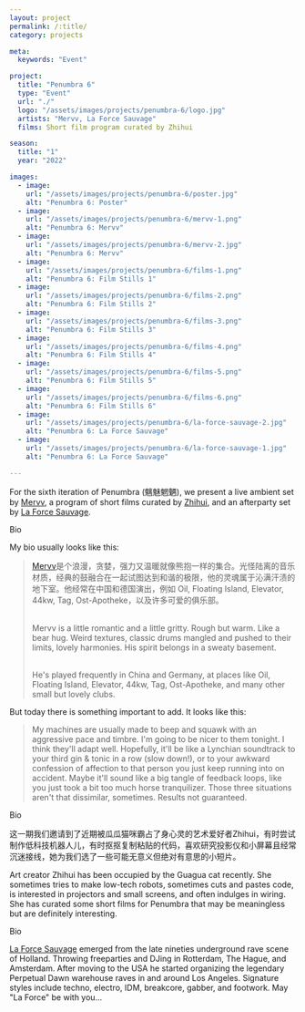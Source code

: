 ```yaml
---
layout: project
permalink: /:title/
category: projects

meta:
  keywords: "Event"

project:
  title: "Penumbra 6"
  type: "Event"
  url: "./"
  logo: "/assets/images/projects/penumbra-6/logo.jpg"
  artists: "Mervv, La Force Sauvage"
  films: Short film program curated by Zhihui

season:
  title: "1"
  year: "2022"

images:
  - image:
    url: "/assets/images/projects/penumbra-6/poster.jpg"
    alt: "Penumbra 6: Poster"
  - image:
    url: "/assets/images/projects/penumbra-6/mervv-1.png"
    alt: "Penumbra 6: Mervv"
  - image:
    url: "/assets/images/projects/penumbra-6/mervv-2.jpg"
    alt: "Penumbra 6: Mervv"
  - image:
    url: "/assets/images/projects/penumbra-6/films-1.png"
    alt: "Penumbra 6: Film Stills 1"
  - image:
    url: "/assets/images/projects/penumbra-6/films-2.png"
    alt: "Penumbra 6: Film Stills 2"
  - image:
    url: "/assets/images/projects/penumbra-6/films-3.png"
    alt: "Penumbra 6: Film Stills 3"
  - image:
    url: "/assets/images/projects/penumbra-6/films-4.png"
    alt: "Penumbra 6: Film Stills 4"
  - image:
    url: "/assets/images/projects/penumbra-6/films-5.png"
    alt: "Penumbra 6: Film Stills 5"
  - image:
    url: "/assets/images/projects/penumbra-6/films-6.png"
    alt: "Penumbra 6: Film Stills 6"
  - image:
    url: "/assets/images/projects/penumbra-6/la-force-sauvage-2.jpg"
    alt: "Penumbra 6: La Force Sauvage"
  - image:
    url: "/assets/images/projects/penumbra-6/la-force-sauvage-1.jpg"
    alt: "Penumbra 6: La Force Sauvage"

---
```

<p>For the sixth iteration of Penumbra (魑魅魍魉), we present a live ambient set by <a href="https://mervv.bandcamp.com/">Mervv</a>, a program of short films curated by <a href="https://zzhang0720184.wixsite.com/website-3">Zhihui</a>, and an afterparty set by <a href="http://lfs.rocks/">La Force Sauvage</a>.</p>

<span class="h2">Bio</span>

<p>My bio usually looks like this:</p>

<blockquote><a href="https://mervv.bandcamp.com/">Mervv</a>是个浪漫，贪婪，强力又温暖就像熊抱一样的集合。光怪陆离的音乐材质，经典的鼓融合在一起试图达到和谐的极限，他的灵魂属于沁满汗渍的地下室。他经常在中国和德国演出，例如 Oil, Floating Island, Elevator, 44kw, Tag, Ost-Apotheke，以及许多可爱的俱乐部。<br><br>

Mervv is a little romantic and a little gritty. Rough but warm. Like a bear hug. Weird textures, classic drums mangled and pushed to their limits, lovely harmonies. His spirit belongs in a sweaty basement. <br><br>

He's played frequently in China and Germany, at places like Oil, Floating Island, Elevator, 44kw, Tag, Ost-Apotheke, and many other small but lovely clubs.</blockquote>

<p>But today there is something important to add. It looks like this:</p>

<blockquote>My machines are usually made to beep and squawk with an aggressive pace and timbre. I'm going to be nicer to them tonight. I think they'll adapt well. Hopefully, it'll be like a Lynchian soundtrack to your third gin & tonic in a row (slow down!), or to your awkward confession of affection to that person you just keep running into on accident. Maybe it'll sound like a big tangle of feedback loops, like you just took a bit too much horse tranquilizer. Those three situations aren't that dissimilar, sometimes. Results not guaranteed.</blockquote>

<span class="h2">Bio</span>

<p>这一期我们邀请到了近期被瓜瓜猫咪霸占了身心灵的艺术爱好者Zhihui，有时尝试制作低科技机器人儿，有时抠抠复制粘贴的代码，喜欢研究投影仪和小屏幕且经常沉迷接线，她为我们选了一些可能无意义但绝对有意思的小短片。</p>

<p>Art creator Zhihui has been occupied by the Guagua cat recently. She sometimes tries to make low-tech robots, sometimes cuts and pastes code, is interested in projectors and small screens, and often indulges in wiring. She has curated some short films for Penumbra that may be meaningless but are definitely interesting.</p>

<span class="h2">Bio</span>

<p><a href="http://lfs.rocks/">La Force Sauvage</a> emerged from the late nineties underground rave scene of Holland. Throwing freeparties and DJing in Rotterdam, The Hague, and Amsterdam. After moving to the USA he started organizing the legendary Perpetual Dawn warehouse raves in and around Los Angeles. Signature styles include techno, electro, IDM, breakcore, gabber, and footwork. May "La Force" be with you...</p>